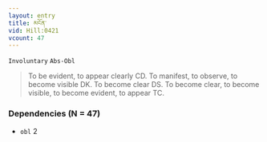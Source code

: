 ```yaml
---
layout: entry
title: མངོན་
vid: Hill:0421
vcount: 47
---
```

`Involuntary` `Abs-Obl`
> To be evident, to appear clearly CD\.
 To manifest, to observe, to become visible DK\.
 To become clear DS\.
 To become clear, to become visible, to become evident, to appear TC\.

### Dependencies (N = 47)
* `obl` 2
